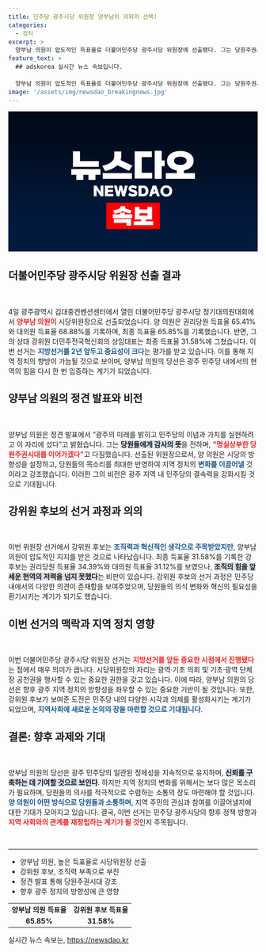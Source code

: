 ```yaml
---
title: 민주당 광주시당 위원장 양부남의 의외의 선택!
categories:
  - 정치
excerpt: >
  양부남 의원이 압도적인 득표율로 더불어민주당 광주시당 위원장에 선출됐다. 그는 당원주권시대를 지속하겠다고 밝혔으며, 지방선거를 2년 앞둔 중요한 시점에서의 임무에 주목받고 있다.
feature_text: >
  ## adskorea 실시간 뉴스 속보입니다.

  양부남 의원이 압도적인 득표율로 더불어민주당 광주시당 위원장에 선출됐다. 그는 당원주권시대를 지속하겠다고 밝혔으며, 지방선거를 2년 앞둔 중요한 시점에서의 임무에 주목받고 있다.
image: '/assets/img/newsdao_breakingnews.jpg'
---
```


<p><img src="/assets/img/newsdao_breakingnews.jpg" alt="adskorea 속보" /></p>

<h2 data-ke-size="size26">더불어민주당 광주시당 위원장 선출 결과</h2>

<p data-ke-size="size16">&nbsp;</p>  

<p>4일 광주광역시 김대중컨벤션센터에서 열린 더불어민주당 광주시당 정기대의원대회에서 <b><span style="color: #ee2323;">양부남 의원이</span></b> 시당위원장으로 선출되었습니다. 양 의원은 권리당원 득표율 65.41%와 대의원 득표율 68.88%를 기록하며, 최종 득표율 65.85%를 기록했습니다. 반면, 그의 상대 강위원 더민주전국혁신회의 상임대표는 최종 득표율 31.58%에 그쳤습니다. 이번 선거는 <b><span style="color: #1a5490;">지방선거를 2년 앞두고 중요성이 크다</span></b>는 평가를 받고 있습니다. 이를 통해 지역 정치의 향방이 가늠될 것으로 보이며, 양부남 의원의 당선은 광주 민주당 내에서의 현역의 힘을 다시 한 번 입증하는 계기가 되었습니다.</p>

<h2 data-ke-size="size26">양부남 의원의 정견 발표와 비전</h2>

<p data-ke-size="size16">&nbsp;</p>  

<p>양부남 의원은 정견 발표에서 “광주의 미래를 밝히고 민주당의 이념과 가치를 실현하려고 이 자리에 섰다”고 밝혔습니다. 그는 <b><span style="background-color: #21538527;">당원들에게 감사의 뜻</span></b>을 전하며, <b><span style="color: #ee2323;">"명실상부한 당원주권시대를 이어가겠다"</span></b>고 다짐했습니다. 선출된 위원장으로서, 양 의원은 시당의 방향성을 설정하고, 당원들의 목소리를 최대한 반영하여 지역 정치의 <b><span style="color: #1a5490;">변화를 이끌어낼</span></b> 것이라고 강조했습니다. 이러한 그의 비전은 광주 지역 내 민주당의 결속력을 강화시킬 것으로 기대됩니다.</p>

<h2 data-ke-size="size26">강위원 후보의 선거 과정과 의의</h2>

<p data-ke-size="size16">&nbsp;</p>  

<p>이번 위원장 선거에서 강위원 후보는 <b><span style="color: #1a5490;">조직력과 혁신적인 생각으로 주목받았지만</span></b>, 양부남 의원이 압도적인 지지를 받은 것으로 나타났습니다. 최종 득표율 31.58%를 기록한 강 후보는 권리당원 득표율 34.39%와 대의원 득표율 31.12%를 보였으나, <b><span style="background-color: #21538527;">조직의 힘을 앞세운 현역의 저력을 넘지 못했다</span></b>는 비판이 있습니다. 강위원 후보의 선거 과정은 민주당 내에서의 다양한 의견이 존재함을 보여주었으며, 당원들의 의식 변화와 혁신의 필요성을 환기시키는 계기가 되기도 했습니다.</p>

<h2 data-ke-size="size26">이번 선거의 맥락과 지역 정치 영향</h2>

<p data-ke-size="size16">&nbsp;</p>  

<p>이번 더불어민주당 광주시당 위원장 선거는 <b><span style="color: #ee2323;">지방선거를 앞둔 중요한 시점에서 진행됐다</span></b>는 점에서 매우 의미가 큽니다. 시당위원장의 자리는 광역·기초 의회 및 기초·광역 단체장 공천권을 행사할 수 있는 중요한 권한을 갖고 있습니다. 이에 따라, 양부남 의원의 당선은 향후 광주 지역 정치의 방향성을 좌우할 수 있는 중요한 기반이 될 것입니다. 또한, 강위원 후보가 보여준 도전은 민주당 내의 다양한 시각과 의제를 활성화시키는 계기가 되었으며, <b><span style="color: #1a5490;">지역사회에 새로운 논의의 장을 마련할 것으로 기대됩니다</span></b>.</p>

<h2 data-ke-size="size26">결론: 향후 과제와 기대</h2>

<p data-ke-size="size16">&nbsp;</p>  

<p>양부남 의원의 당선은 광주 민주당의 일관된 정체성을 지속적으로 유지하며, <b><span style="background-color: #21538527;">신뢰를 구축하는 데 기여할 것으로 보인다</span></b>. 하지만 지역 정치의 변화를 위해서는 보다 많은 목소리가 필요하며, 당원들의 의사를 적극적으로 수렴하는 소통의 장도 마련해야 할 것입니다. <b><span style="color: #1a5490;">양 의원이 어떤 방식으로 당원들과 소통하며</span></b>, 지역 주민의 관심과 참여를 이끌어낼지에 대한 기대가 모아지고 있습니다. 결국, 이번 선거는 민주당 광주시당의 향후 정책 방향과 <b><span style="color: #ee2323;">지역 사회와의 관계를 재정립하는 계기가 될 것</span></b>인지 주목됩니다.  </p>

<p data-ke-size="size16">&nbsp;</p> 

<hr />

<ul>
  <li>양부남 의원, 높은 득표율로 시당위원장 선출</li>
  <li>강위원 후보, 조직력 부족으로 부진</li>
  <li>정견 발표 통해 당원주권시대 강조</li>
  <li>향후 광주 정치의 방향성에 큰 영향</li>
</ul>

<table>
  <tr>
    <td style="text-align: center; height: 17px;"><b>양부남 의원 득표율</b></td>
    <td style="text-align: center; height: 17px;"><b>강위원 후보 득표율</b></td>
  </tr>
  <tr>
    <td style="text-align: center; height: 17px;"><b>65.85%</b></td>
    <td style="text-align: center; height: 17px;"><b>31.58%</b></td>
  </tr>
</table>
실시간 뉴스 속보는, <a href="https://newsdao.kr" rel="dofollow">https://newsdao.kr</a>


